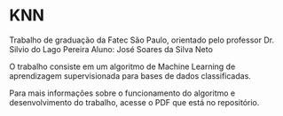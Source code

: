 # KNN
Trabalho de graduação da Fatec São Paulo, orientado pelo professor Dr. Silvio do Lago Pereira
Aluno: José Soares da Silva Neto

O trabalho consiste em um algoritmo de Machine Learning de aprendizagem supervisionada para bases de dados classificadas.

Para mais informações sobre o funcionamento do algoritmo e desenvolvimento do trabalho, acesse o PDF que está no repositório.

